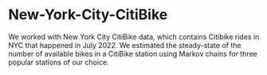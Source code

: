 # New-York-City-CitiBike
We worked with New York City CitiBike data, which contains Citibike rides in NYC that happened in July 2022.
We estimated the steady-state of the number of available bikes in a CitiBike station using Markov chains for three popular stations of our choice.
